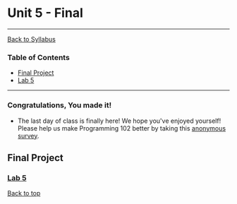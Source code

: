 # <a id="top"></a>Unit 5 - Final

---

[Back to Syllabus](https://github.com/PdxCodeGuild/Programming102#top)

### Table of Contents

- [Final Project](#final)
- [Lab 5](https://github.com/PdxCodeGuild/Programming102/blob/master/labs/lab5.md)

---

### Congratulations, You made it!

- The last day of class is finally here! We hope you've enjoyed yourself! Please help us make Programming 102 better by taking this [anonymous survey](https://forms.gle/D7vCyctcqUQFvSeA9).

## <a id="final"></a>Final Project

### [Lab 5](https://github.com/PdxCodeGuild/Programming102/blob/master/labs/user_login.md)

[Back to top](#top)

